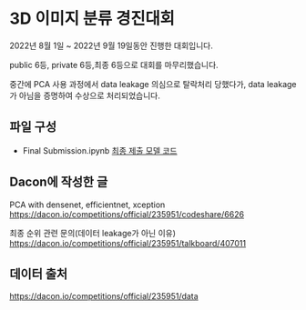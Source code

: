 # 3D 이미지 분류 경진대회

2022년 8월 1일 ~ 2022년 9월 19일동안 진행한 대회입니다.

public 6등, private 6등,최종 6등으로 대회를 마무리했습니다.

중간에 PCA 사용 과정에서 data leakage 의심으로 탈락처리 당했다가, data leakage가 아님을 증명하여 수상으로 처리되었습니다.

## 파일 구성

- Final Submission.ipynb [최종 제출 모델 코드](./Final%20Submission.ipynb)

## Dacon에 작성한 글

PCA with densenet, efficientnet, xception\
https://dacon.io/competitions/official/235951/codeshare/6626

최종 순위 관련 문의(데이터 leakage가 아닌 이유)\
https://dacon.io/competitions/official/235951/talkboard/407011

## 데이터 출처
https://dacon.io/competitions/official/235951/data